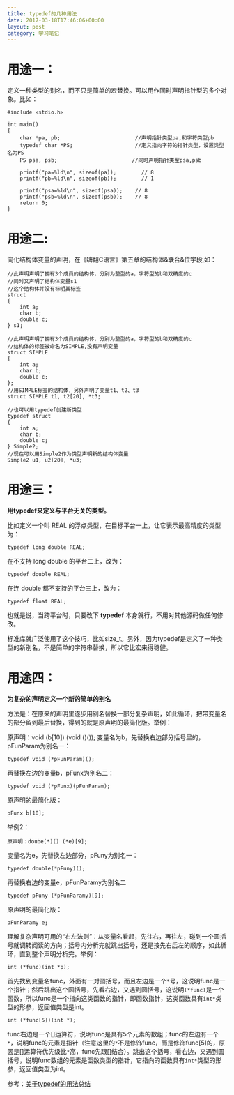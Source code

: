 ```yaml
---
title: typedef的几种用法
date: 2017-03-18T17:46:06+00:00
layout: post
category: 学习笔记
---
```


# 用途一：

定义一种类型的别名，而不只是简单的宏替换。可以用作同时声明指针型的多个对象。比如：

```
#include <stdio.h>

int main()
{
    char *pa, pb;                        //声明指针类型pa,和字符类型pb
    typedef char *PS;                    //定义指向字符的指针类型，设置类型名为PS
    PS psa, psb;                        //同时声明指针类型psa,psb

    printf("pa=%ld\n", sizeof(pa));        // 8
    printf("pb=%ld\n", sizeof(pb));        // 1

    printf("psa=%ld\n", sizeof(psa));    // 8
    printf("psb=%ld\n", sizeof(psb));    // 8
    return 0;
}
```

# 用途二:

简化结构体变量的声明，在《嗨翻C语言》第五章的结构体&联合&位字段,如：

```
//此声明声明了拥有3个成员的结构体，分别为整型的a，字符型的b和双精度的c
//同时又声明了结构体变量s1
//这个结构体并没有标明其标签
struct 
{
    int a;
    char b;
    double c;
} s1;

//此声明声明了拥有3个成员的结构体，分别为整型的a，字符型的b和双精度的c
//结构体的标签被命名为SIMPLE,没有声明变量
struct SIMPLE
{
    int a;
    char b;
    double c;
};
//用SIMPLE标签的结构体，另外声明了变量t1、t2、t3
struct SIMPLE t1, t2[20], *t3;

//也可以用typedef创建新类型
typedef struct
{
    int a;
    char b;
    double c; 
} Simple2;
//现在可以用Simple2作为类型声明新的结构体变量
Simple2 u1, u2[20], *u3;
```

# 用途三：

**用typedef来定义与平台无关的类型。**

比如定义一个叫 REAL 的浮点类型，在目标平台一上，让它表示最高精度的类型为：

```
typedef long double REAL;
```

在不支持 long double 的平台二上，改为：

```
typedef double REAL;
```

在连 double 都不支持的平台三上，改为：

```
typedef float REAL;
```

也就是说，当跨平台时，只要改下 **typedef** 本身就行，不用对其他源码做任何修改。

标准库就广泛使用了这个技巧，比如size_t。另外，因为typedef是定义了一种类型的新别名，不是简单的字符串替换，所以它比宏来得稳健。

# 用途四：

**为复杂的声明定义一个新的简单的别名**

方法是：在原来的声明里逐步用别名替换一部分复杂声明，如此循环，把带变量名的部分留到最后替换，得到的就是原声明的最简化版。举例：

原声明：void (b[10]) (void ()());
变量名为b，先替换右边部分括号里的，pFunParam为别名一：

```
typedef void (*pFunParam)();
```

再替换左边的变量b，pFunx为别名二：

```
typedef void (*pFunx)(pFunParam);
```

原声明的最简化版：
```
pFunx b[10];
```

举例2：

```
原声明：doube(*)() (*e)[9];
```

变量名为e，先替换左边部分，pFuny为别名一：

```
typedef double(*pFuny)();
```

再替换右边的变量e，pFunParamy为别名二

```
typedef pFuny (*pFunParamy)[9];
```


原声明的最简化版：

```
pFunParamy e;
```


理解复杂声明可用的“右左法则”：从变量名看起，先往右，再往左，碰到一个圆括号就调转阅读的方向；括号内分析完就跳出括号，还是按先右后左的顺序，如此循环，直到整个声明分析完。举例：


```
int (*func)(int *p);
```


首先找到变量名func，外面有一对圆括号，而且左边是一个`*`号，这说明func是一个指针；然后跳出这个圆括号，先看右边，又遇到圆括号，这说明`(*func)`是一个函数，所以func是一个指向这类函数的指针，即函数指针，这类函数具有`int*`类型的形参，返回值类型是int。

```
int (*func[5])(int *);
```


func右边是一个[]运算符，说明func是具有5个元素的数组；func的左边有一个`*`，说明func的元素是指针（注意这里的`*`不是修饰func，而是修饰func[5]的，原因是[]运算符优先级比`*`高，func先跟[]结合）。跳出这个括号，看右边，又遇到圆括号，说明func数组的元素是函数类型的指针，它指向的函数具有`int*`类型的形参，返回值类型为int。

参考：[关于typedef的用法总结](http://www.cnblogs.com/csyisong/archive/2009/01/09/1372363.html)
